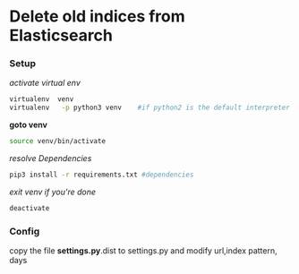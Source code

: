 # Delete old indices from Elasticsearch

### Setup ###
*activate virtual env*
````bash
virtualenv  venv 
virtualenv   -p python3 venv    #if python2 is the default interpreter
````

**goto venv**
````bash
source venv/bin/activate
````
*resolve Dependencies*
````bash
pip3 install -r requirements.txt #dependencies
````

*exit venv if you're done*
````bash
deactivate
````
 ### Config ###
 copy the file **settings.py**.dist to settings.py and modify url,index pattern, days